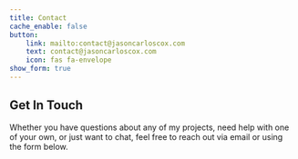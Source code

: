 ```yaml
---
title: Contact
cache_enable: false
button:
    link: mailto:contact@jasoncarloscox.com
    text: contact@jasoncarloscox.com
    icon: fas fa-envelope
show_form: true
---
```


## Get In Touch
Whether you have questions about any of my projects, need help with one of your own, or just want to chat, feel free to reach out via email or using the form below.